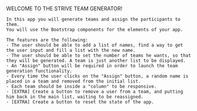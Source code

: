  WELCOME TO THE STRIVE TEAM GENERATOR!

    In this app you will generate teams and assign the participants to them.
    You will use the Bootstrap components for the elements of your app.

    The features are the following:
    - The user should be able to add a list of names, find a way to get the user input and fill a list with the new name.
    - The user should be able to set the number of teams he wants, so that they will be generated. A team is just another list to be displayed.
    - An "Assign" button will be required in order to launch the team generation functionality.
    - Every time the user clicks on the "Assign" button, a random name is placed in a team and removed from the initial list.
    - Each team should be inside a "column" to be responsive.
    - [EXTRA] Create a button to remove a user from a team, and putting him back in the main list, waiting to be reassigned.
    - [EXTRA] Create a button to reset the state of the app.